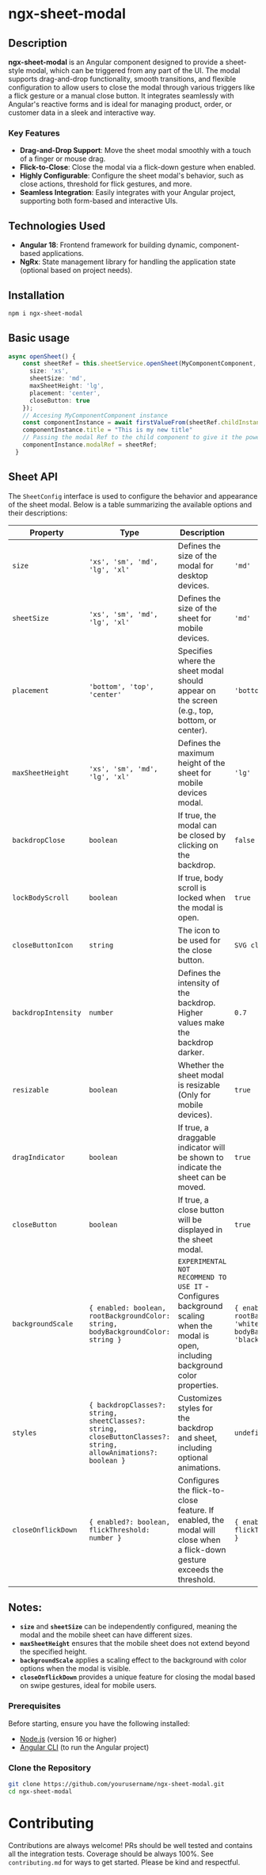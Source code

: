 # ngx-sheet-modal

## Description

**ngx-sheet-modal** is an Angular component designed to provide a sheet-style modal, which can be triggered from any part of the UI. The modal supports drag-and-drop functionality, smooth transitions, and flexible configuration to allow users to close the modal through various triggers like a flick gesture or a manual close button. It integrates seamlessly with Angular's reactive forms and is ideal for managing product, order, or customer data in a sleek and interactive way.

### Key Features
- **Drag-and-Drop Support**: Move the sheet modal smoothly with a touch of a finger or mouse drag.
- **Flick-to-Close**: Close the modal via a flick-down gesture when enabled.
- **Highly Configurable**: Configure the sheet modal's behavior, such as close actions, threshold for flick gestures, and more.
- **Seamless Integration**: Easily integrates with your Angular project, supporting both form-based and interactive UIs.

## Technologies Used
- **Angular 18**: Frontend framework for building dynamic, component-based applications.
- **NgRx**: State management library for handling the application state (optional based on project needs).
  
## Installation

```bash
npm i ngx-sheet-modal
```

## Basic usage

```typescript
async openSheet() {
    const sheetRef = this.sheetService.openSheet(MyComponentComponent, {
      size: 'xs', 
      sheetSize: 'md',
      maxSheetHeight: 'lg',
      placement: 'center',
      closeButton: true
    });
    // Accesing MyComponentComponent instance
    const componentInstance = await firstValueFrom(sheetRef.childInstanceReady);
    componentInstance.title = "This is my new title"
    // Passing the modal Ref to the child component to give it the power of close the modal
    componentInstance.modalRef = sheetRef;
  }
```

## Sheet API

The `SheetConfig` interface is used to configure the behavior and appearance of the sheet modal. Below is a table summarizing the available options and their descriptions:

| **Property**             | **Type**                                      | **Description**                                                                                               | **Default** | **Possible Values**                               |
|--------------------------|-----------------------------------------------|---------------------------------------------------------------------------------------------------------------|-------------|--------------------------------------------------|
| `size`                    | `'xs', 'sm', 'md', 'lg', 'xl'`        | Defines the size of the modal for desktop devices.                                                                        | `'md'`      |  `'xs'`, `'sm'`, `'md'`, `'lg'`, `'xl'`           |
| `sheetSize`               | `'xs', 'sm', 'md', 'lg', 'xl'`        | Defines the size of the sheet for mobile devices.                               | `'md'`      | `'xs'`, `'sm'`, `'md'`, `'lg'`, `'xl'`           |
| `placement`               | `'bottom', 'top', 'center'`               | Specifies where the sheet modal should appear on the screen (e.g., top, bottom, or center).                   | `'bottom'`  | `'bottom'`, `'top'`, `'center'`                  |
| `maxSheetHeight`          | `'xs', 'sm', 'md', 'lg', 'xl'`        | Defines the maximum height of the sheet for mobile devices modal.                                                                | `'lg'`      | `'xs'`, `'sm'`, `'md'`, `'lg'`, `'xl'`           |
| `backdropClose`           | `boolean`                                    | If true, the modal can be closed by clicking on the backdrop.                                                  | `false`     | `true`, `false`                                  |
| `lockBodyScroll`          | `boolean`                                    | If true, body scroll is locked when the modal is open.                                                         | `true`      | `true`, `false`                                  |
| `closeButtonIcon`         | `string`                                     | The icon to be used for the close button.                                                                     | `SVG close icon` | String (e.g., `<i class="ri-close-large-line"></i>`, `'x'`)                   |
| `backdropIntensity`       | `number`                                     | Defines the intensity of the backdrop. Higher values make the backdrop darker.                                 | `0.7`       | `0` to `1`                                       |
| `resizable`               | `boolean`                                    | Whether the sheet modal is resizable (Only for mobile devices).                                                                          | `true`     | `true`, `false`                                  |
| `dragIndicator`           | `boolean`                                    | If true, a draggable indicator will be shown to indicate the sheet can be moved.                               | `true`      | `true`, `false`                                  |
| `closeButton`             | `boolean`                                    | If true, a close button will be displayed in the sheet modal.                                                   | `true`      | `true`, `false`                                  |
| `backgroundScale`         | `{ enabled: boolean, rootBackgroundColor: string, bodyBackgroundColor: string }` | `EXPERIMENTAL NOT RECOMMEND TO USE IT` - Configures background scaling when the modal is open, including background color properties. | `{ enabled: true, rootBackgroundColor: 'white', bodyBackgroundColor: 'black' }` | `{ enabled: boolean, rootBackgroundColor: string, bodyBackgroundColor: string }` |
| `styles`                  | `{ backdropClasses?: string, sheetClasses?: string, closeButtonClasses?: string, allowAnimations?: boolean }` | Customizes styles for the backdrop and sheet, including optional animations.                                   | `undefined` | Object with optional properties for classes and animations |
| `closeOnflickDown`        | `{ enabled?: boolean, flickThreshold: number }` | Configures the flick-to-close feature. If enabled, the modal will close when a flick-down gesture exceeds the threshold. | `{ enabled: true, flickThreshold: 0.5 }` | `{ enabled: boolean, flickThreshold: number }`   |

## Notes:
- **`size`** and **`sheetSize`** can be independently configured, meaning the modal and the mobile sheet can have different sizes.
- **`maxSheetHeight`** ensures that the mobile sheet does not extend beyond the specified height.
- **`backgroundScale`** applies a scaling effect to the background with color options when the modal is visible.
- **`closeOnflickDown`** provides a unique feature for closing the modal based on swipe gestures, ideal for mobile users.

### Prerequisites

Before starting, ensure you have the following installed:
- [Node.js](https://nodejs.org/) (version 16 or higher)
- [Angular CLI](https://angular.io/cli) (to run the Angular project)

### Clone the Repository

```bash
git clone https://github.com/yourusername/ngx-sheet-modal.git
cd ngx-sheet-modal
```

# Contributing
Contributions are always welcome!
PRs should be well tested and contains all the integration tests. Coverage should be always 100%.
See `contributing.md` for ways to get started.
Please be kind and respectful.
